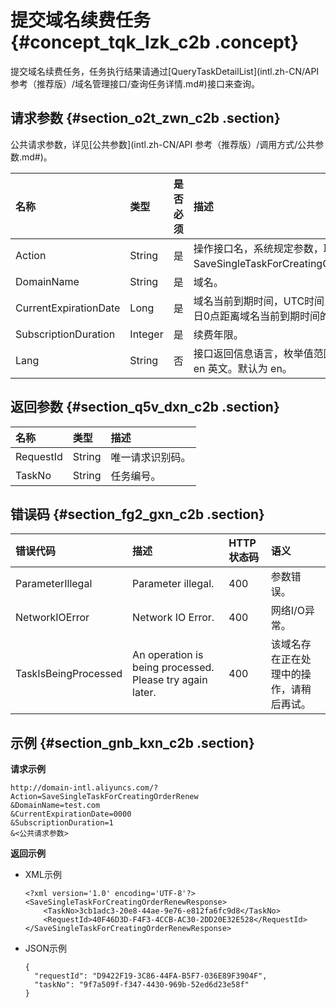 # 提交域名续费任务 {#concept_tqk_lzk_c2b .concept}

提交域名续费任务，任务执行结果请通过[QueryTaskDetailList](intl.zh-CN/API 参考（推荐版）/域名管理接口/查询任务详情.md#)接口来查询。

## 请求参数 {#section_o2t_zwn_c2b .section}

公共请求参数，详见[公共参数](intl.zh-CN/API 参考（推荐版）/调用方式/公共参数.md#)。

|名称|类型|是否必须|描述|
|:-|:-|:---|:-|
|Action|String|是|操作接口名，系统规定参数，取值：SaveSingleTaskForCreatingOrderRenew。|
|DomainName|String|是|域名。|
|CurrentExpirationDate|Long|是|域名当前到期时间，UTC时间1970年1月1日0点距离域名当前到期时间的毫秒数。|
|SubscriptionDuration|Integer|是|续费年限。|
|Lang|String|否|接口返回信息语言，枚举值范围：zh 中文；en 英文。默认为 en。|

## 返回参数 {#section_q5v_dxn_c2b .section}

|名称|类型|描述|
|:-|:-|:-|
|RequestId|String|唯一请求识别码。|
|TaskNo|String|任务编号。|

## 错误码 {#section_fg2_gxn_c2b .section}

|错误代码|描述|HTTP状态码|语义|
|:---|:-|:------|:-|
|ParameterIllegal|Parameter illegal.|400|参数错误。|
|NetworkIOError|Network IO Error.|400|网络I/O异常。|
|TaskIsBeingProcessed|An operation is being processed. Please try again later.|400|该域名存在正在处理中的操作，请稍后再试。|

## 示例 {#section_gnb_kxn_c2b .section}

**请求示例**

```
http://domain-intl.aliyuncs.com/?Action=SaveSingleTaskForCreatingOrderRenew
&DomainName=test.com
&CurrentExpirationDate=0000
&SubscriptionDuration=1
&<公共请求参数>
```

**返回示例**

-   XML示例

    ```
    <?xml version='1.0' encoding='UTF-8'?>
    <SaveSingleTaskForCreatingOrderRenewResponse>
        <TaskNo>3cb1adc3-20e8-44ae-9e76-e812fa6fc9d8</TaskNo>
        <RequestId>40F46D3D-F4F3-4CCB-AC30-2DD20E32E528</RequestId>
    </SaveSingleTaskForCreatingOrderRenewResponse>
    ```

-   JSON示例

    ```
    {
      "requestId": "D9422F19-3C86-44FA-B5F7-036E89F3904F",
      "taskNo": "9f7a509f-f347-4430-969b-52ed6d23e58f"
    }
    ```


